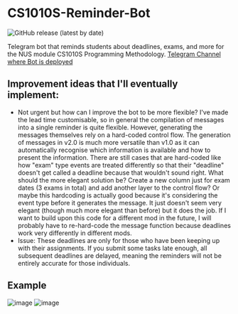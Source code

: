 # CS1010S-Reminder-Bot
![GitHub release (latest by date)](https://img.shields.io/github/v/release/pakshuang/CS1010S-Reminder-Bot)

Telegram bot that reminds students about deadlines, exams, and more for the NUS module CS1010S Programming Methodology.
[Telegram Channel where Bot is deployed](https://t.me/CS1010S_reminders)

## Improvement ideas that I'll eventually implement:
- Not urgent but how can I improve the bot to be more flexible? I've made the lead time customisable, so in general the compilation of messages into a single reminder is quite flexible. However, generating the messages themselves rely on a hard-coded control flow. The generation of messages in v2.0 is much more versatile than v1.0 as it can automatically recognise which information is available and how to present the information. There are still cases that are hard-coded like how "exam" type events are treated differently so that their "deadline" doesn't get called a deadline because that wouldn't sound right. What should the more elegant solution be? Create a new column just for exam dates (3 exams in total) and add another layer to the control flow? Or maybe this hardcoding is actually good because it's considering the event type before it generates the message. It just doesn't seem very elegant (though much more elegant than before) but it does the job. If I want to build upon this code for a different mod in the future, I will probably have to re-hard-code the message function because deadlines work very differently in different mods.
- Issue: These deadlines are only for those who have been keeping up with their assignments. If you submit some tasks late enough, all subsequent deadlines are delayed, meaning the reminders will not be entirely accurate for those individuals.

## Example
![image](https://user-images.githubusercontent.com/81917538/135656906-f279b696-0d8b-4af8-ab1b-1cefb9e4b6b5.png)
![image](https://user-images.githubusercontent.com/81917538/135706115-d104e4a0-26cc-458a-8f86-237ea4a3e722.png)
